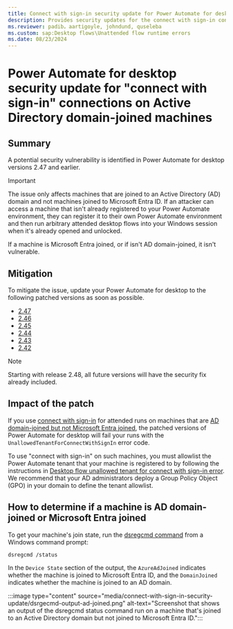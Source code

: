 ```yaml
---
title: Connect with sign-in security update for Power Automate for desktop on Active Directory domain-joined machines
description: Provides security updates for the connect with sign-in connections on Active Directory domain-joined machines in Microsoft Power Automate for desktop.
ms.reviewer: padib，aartigoyle, johndund, quseleba
ms.custom: sap:Desktop flows\Unattended flow runtime errors
ms.date: 08/23/2024
---
```

# Power Automate for desktop security update for "connect with sign-in" connections on Active Directory domain-joined machines

## Summary

A potential security vulnerability is identified in Power Automate for desktop versions 2.47 and earlier.

> [!IMPORTANT]
> The issue only affects machines that are joined to an Active Directory (AD) domain and not machines joined to Microsoft Entra ID. If an attacker can access a machine that isn't already registered to your Power Automate environment, they can register it to their own Power Automate environment and then run arbitrary attended desktop flows into your Windows session when it's already opened and unlocked.
>
> If a machine is Microsoft Entra joined, or if isn't AD domain-joined, it isn't vulnerable.

## Mitigation

To mitigate the issue, update your Power Automate for desktop to the following patched versions as soon as possible.

- [2.47](https://go.microsoft.com/fwlink/?linkid=2283602)
- [2.46](https://go.microsoft.com/fwlink/?linkid=2283601)
- [2.45](https://go.microsoft.com/fwlink/?linkid=2283504)
- [2.44](https://go.microsoft.com/fwlink/?linkid=2283503)
- [2.43](https://go.microsoft.com/fwlink/?linkid=2283280)
- [2.42](https://go.microsoft.com/fwlink/?linkid=2283279)

> [!NOTE]
> Starting with release 2.48, all future versions will have the security fix already included.

## Impact of the patch

If you use [connect with sign-in](/power-automate/desktop-flows/desktop-flow-connections#connect-with-sign-in-for-attended-runs) for attended runs on machines that are [AD domain-joined but not Microsoft Entra joined](#how-to-determine-if-a-machine-is-ad-domain-joined-or-microsoft-entra-joined), the patched versions of Power Automate for desktop will fail your runs with the `UnallowedTenantForConnectWithSignIn` error code.

To use "connect with sign-in" on such machines, you must allowlist the Power Automate tenant that your machine is registered to by following the instructions in [Desktop flow unallowed tenant for connect with sign-in error](troubleshoot-unallowed-tenant-for-connect-with-sign-in.md). We recommend that your AD administrators deploy a Group Policy Object (GPO) in your domain to define the tenant allowlist.

## How to determine if a machine is AD domain-joined or Microsoft Entra joined

To get your machine's join state, run the [dsregcmd command](/entra/identity/devices/troubleshoot-device-dsregcmd) from a Windows command prompt:

```CMD
dsregcmd /status
```

In the `Device State` section of the output, the `AzureAdJoined` indicates whether the machine is joined to Microsoft Entra ID, and the `DomainJoined` indicates whether the machine is joined to an AD domain.

:::image type="content" source="media/connect-with-sign-in-security-update/dsrgecmd-output-ad-joined.png" alt-text="Screenshot that shows an output of the dsregcmd status command run on a machine that's joined to an Active Directory domain but not joined to Microsoft Entra ID.":::
